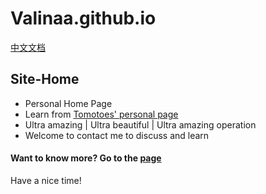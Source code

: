 # Valinaa.github.io
[中文文档](<README_zh_CN.md>)
## Site-Home
- Personal Home Page
- Learn from [Tomotoes' personal page](https://github.com/Tomotoes/HomePage)
- Ultra amazing | Ultra beautiful | Ultra amazing operation
- Welcome to contact me to discuss and learn
#### Want to know more? Go to the [page](https://github.com/Valinaa/Site-Home)

Have a nice time!

